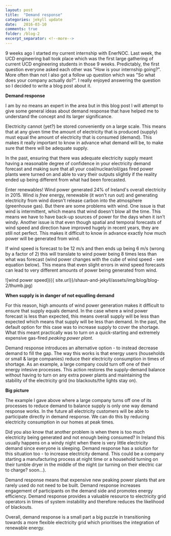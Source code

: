 ```yaml
---
layout: post
title:  "Demand response"
categories: jekyll update
date:   2016-03-10
comments: true
folder: /blog-2
excerpt_separator: <!--more-->
---
```


9 weeks ago I started my current internship with EnerNOC. Last week, the UCD engineering ball
took place which was the first large gathering of current UCD engineering students in those 9 weeks. Predictably, the 
first question everyone asked each other was "How is your internship going?". <!--more--> More often than not
I also got a follow up question which was "So what does your company actually do?". I really enjoyed
answering the question so I decided to write a blog post about it.

**Demand response**

I am by no means an expert in the area but in this blog post I will attempt to give some general ideas
about demand response that have helped me to understand the concept and its larger significance.

Electricity cannot (yet?) be stored conveniently on a large scale. This means that at any given time the
amount of electricity that is produced (supply) must equal the amount of electricity that is consumed 
(demand). This makes it really important to know in advance what demand will be, to make sure
that there will be adequate supply.

In the past, ensuring that there was adequate electricity supply meant having a reasonable degree of confidence
in your electricity demand forecast and making sure that all your coal/nuclear/oil/gas fired power plants were
turned on and able to vary their outputs slightly if the reality ended up being different from what had been
forecasted. 

Enter renewables! Wind power generated 24% of Ireland's overall electricity in 2015. Wind is *free* energy, 
renewable (it won't run out) and generating electricity from wind doesn't release carbon into the atmosphere 
(greenhouse gas). 
But there are some problems with wind. One issue is that wind is intermittent, which means that wind doesn't 
blow all the time. This means we have to have back-up sources of power for the days when it isn't windy. Another issue is that
even though spatial and temporal forecasts of wind speed and direction have improved hugely in recent years,
they are still not perfect. This makes it difficult to know in advance exactly how much power will be generated 
from wind.

If wind speed is forecast to be 12 m/s and then ends up being 6 m/s (wrong by a factor of 2) this will translate 
to wind power being 8 times less than what was forecast (wind power changes with the cube of wind speed - see
equation below). This means that even slight errors in wind speed forecasts can lead to very different
amounts of power being generated from wind.

![wind power speed]({{ site.url}}/shaun-and-jekyll/assets/img/blog/blog-2/thumb.jpg) 

**When supply is in danger of not equalling demand**

For this reason, high amounts of wind power generation makes it difficult to ensure that supply equals demand. In the case where a 
wind power forecast is less than expected, this means overall supply will be less than expected which means that 
supply will be less than demand. In the past, the default option for this case was to 
increase supply to cover the shortage.
What this meant practically was to turn on a quick-starting and extremely expensive gas-fired *peaking power plant*.

Demand response introduces an alternative option - to instead decrease demand to fill the gap. The way this works is 
that energy users (households or small & large companies) reduce their electricity consumption 
in times of shortage. As an example, a large company could turn off one of their energy intesive processes. This 
action restores the supply-demand balance without having to turn on any extra power plants and maintaining the 
stability of the electricity grid (no blackouts/the lights stay on).

**Big picture**

The example I gave above where a large company turns off one of its processes to reduce demand to balance supply
is only one way demand response works. In the future all electricity customers will be able to 
participate directly in demand response. We can do this by reducing electricity consumption in our homes 
at peak times. 

Did you also know that another problem is when there is too much electricity being generated and not enough 
being consumed? In Ireland this usually happens on a windy night when there is very little electricity 
demand since everyone is sleeping. Demand response has
a solution for this situation too - to increase electricity demand. 
This could be a company starting a manufacturing
process at night time or a household turning on their tumble dryer in the middle of the night (or turning on their
electric car to charge? soon...).

Demand response means that expensive new peaking power plants that are rarely used do not need to be built. 
Demand response increases engagement of participants on the demand side and promotes energy efficiency. 
Demand response provides a valuable resource to electricity grid operators in times of system instability 
and therefore reduces the likelihood of blackouts. 

Overall, demand response is a small part a big puzzle in transitioning towards a more flexible electricity grid which
prioritises the integration of renewable energy.